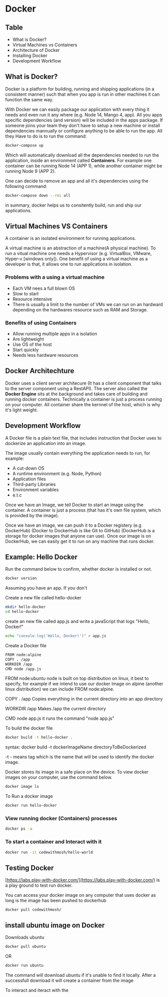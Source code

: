 # Docker

## Table

- What is Docker?
- Virtual Machines vs Containers
- Architecture of Docker
- Installing Docker
- Development Workflow

## What is Docker?

Docker is a platform for building, running and shipping applications (in a consistent manner) such that when you app is run in other machines it can function the same way.

With Docker we can easily package our application with every thing it needs and even run it any where (e.g. Node 14, Mango 4, app). All you apps specific dependencies (and version) will be included in the apps package.
If someone joins your team they don't have to setup a new machine or install dependencies mannually or configure anything to be able to run the app.
All they Have to do is to run the command:

```sh
docker-compose up
```

Which will automatically download all the dependencies needed to run the application, inside an environment called **Containers**. For example one container can be running Node 14 (APP 1), while another container might be running Node 9 (APP 2).

One can decide to remove an app and all it's dependencies using the following command:

```sh
docker-compose down --rmi all
```

in summary, docker helps us to consitently build, run and ship our applications.

## Virtual Machines VS Containers

A container is an isolated environment for running applications.

A virtual machine is an abstraction of a machine(A physical machine). To run a vitual machine one needs a Hypervisor (e.g. VirtualBox, VMware, Hyper-v [windows only]). One benefit of using a virtual machine as a developer is that, it allows one to run applications in isolation.

### Problems with a using a virtual machine

- Each VM nees a full blown OS
- Slow to start
- Resource intensive
- There is usually a limit to the number of VMs we can run on an hardward depending on the hardwares resource such as RAM and Storage.

### Benefits of using Containers

- Allow running multiple apps in a isolation
- Are lightweight
- Use OS of the host
- Start quickly
- Needs less hardware resources

## Docker Architechture

Docker uses a client server architecure (It has a client component that talks to the server component using a RestAPI).
The server also called the **Docker Engine** sits at the background and takes care of building and running docker containers.
Technically a container is just a process running on your computer.
All container share the kernnel of the host, which is why it's light weight.

## Development Workflow

A Docker file is a plain text file, that includes instruction that Docker uses to dockerize an application into an image.

The image usually contain everything the application needs to run, for example:

- A cut-down OS
- A runtime environment (e.g. Node, Python)
- Application files
- Third-party Libraries
- Environment variables
- e.t.c

Once we have an Image, we tell Docker to start an image using the container.
A container is just a process (that has it's own file system, which is provided by the image).

Once we have an image, we can push it to a Docker registery (e.g DockerHub) (Docker to DockerHub is like Git to GitHub) (DockerHub is a storage for docker images that anyone can use).
Once our image is on DockerHub, we can easily get it to run on any machine that runs docker.

## Example: Hello Docker

Run the command below to confirm, whether docker is installed or not.

```sh
docker version
```

Assuming you have an app.
If you don't

Create a new file called hello-docker

```sh
mkdir hello-docker
cd hello-docker
```

create an new file called app.js and write a javaScript that logs "Hello, Docker!"

```sh
echo "console.log('Hello, Docker!')" > app.js
```

Create a Docker file

```sh
FROM node:alpine
COPY . /app
WORKDIR /app
CMD node /app.js
```

FROM node:ubuntu
node is built on top distribution on linux, it best to specify, for example if we intend to use our docker Image on alpine (another linux distribution) we can include FROM node:alpine.

COPY . /app
Copies everything in the current directory into an app directory

WORKDIR /app
Makes /app the current directory

CMD node app.js
it runs the command "node app.js"

To build the docker file

```sh
docker build -t hello-docker .
```

syntax:
docker build -t dockerImageName directoryToBeDockerized

-t - means tag
which is the name that will be used to identify the docker image.

Docker stores its image in a safe place on the device.
To view docker images on your computer, use the command below.

```sh
docker image ls
```

To Run a docker image

```sh
docker run hello-docker
```

### View running docker (Containers) processes

```sh
docker ps -a
```

### To start a container and Interact with it

```sh
docker run -it codewithmosh/hello-world
```

## Testing Docker

[https://labs.play-with-docker.com/](https://labs.play-with-docker.com/) is a play ground to test run docker.

You can access your docker image on any computer that uses docker as long is the image has been pushed to dockerhub

```ls
docker pull codewithmosh/
```

## install ubuntu image on Docker

Downloads ubuntu

```sh
docker pull ubuntu
```

OR

```sh
docker run ubuntu
```

The command will download ubuntu if it's unable to find it locally. After a successfull download it will create a container from the image

To interact and iteract with the  

